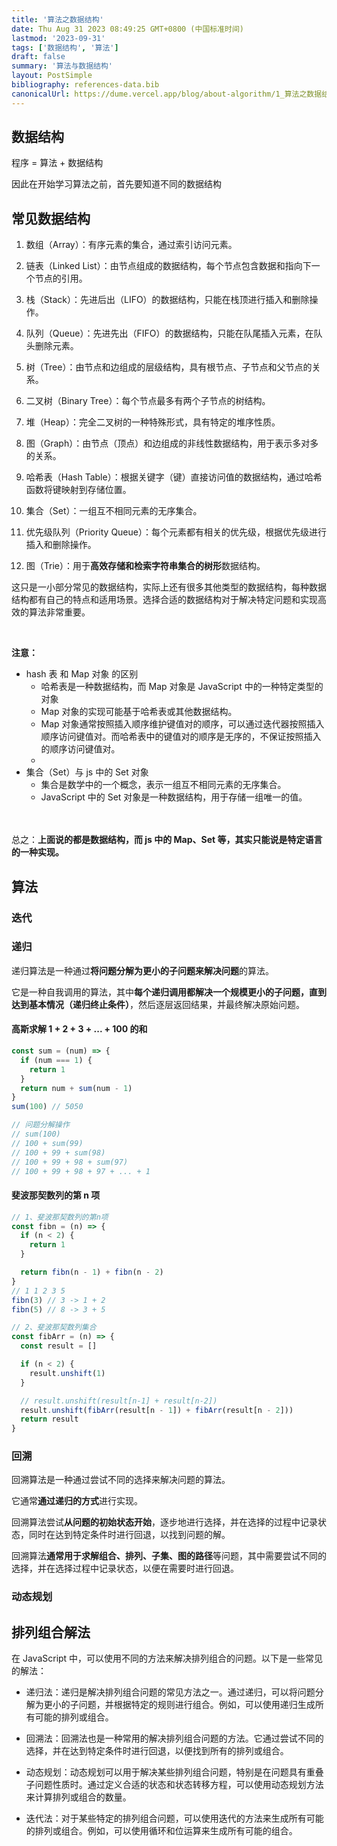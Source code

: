 ```yaml
---
title: '算法之数据结构'
date: Thu Aug 31 2023 08:49:25 GMT+0800 (中国标准时间)
lastmod: '2023-09-31'
tags: ['数据结构', '算法']
draft: false
summary: '算法与数据结构'
layout: PostSimple
bibliography: references-data.bib
canonicalUrl: https://dume.vercel.app/blog/about-algorithm/1_算法之数据结构
---
```


## 数据结构

程序 = 算法 + 数据结构

因此在开始学习算法之前，首先要知道不同的数据结构

## 常见数据结构

1. 数组（Array）：有序元素的集合，通过索引访问元素。

2. 链表（Linked List）：由节点组成的数据结构，每个节点包含数据和指向下一个节点的引用。

3. 栈（Stack）：先进后出（LIFO）的数据结构，只能在栈顶进行插入和删除操作。

4. 队列（Queue）：先进先出（FIFO）的数据结构，只能在队尾插入元素，在队头删除元素。

5. 树（Tree）：由节点和边组成的层级结构，具有根节点、子节点和父节点的关系。

6. 二叉树（Binary Tree）：每个节点最多有两个子节点的树结构。

7. 堆（Heap）：完全二叉树的一种特殊形式，具有特定的堆序性质。

8. 图（Graph）：由节点（顶点）和边组成的非线性数据结构，用于表示多对多的关系。

9. 哈希表（Hash Table）：根据关键字（键）直接访问值的数据结构，通过哈希函数将键映射到存储位置。

10. 集合（Set）：一组互不相同元素的无序集合。

11. 优先级队列（Priority Queue）：每个元素都有相关的优先级，根据优先级进行插入和删除操作。

12. 图（Trie）：用于**高效存储和检索字符串集合的树形**数据结构。

这只是一小部分常见的数据结构，实际上还有很多其他类型的数据结构，每种数据结构都有自己的特点和适用场景。选择合适的数据结构对于解决特定问题和实现高效的算法非常重要。

<br/>

**注意：**

- hash 表 和 Map 对象 的区别
  - 哈希表是一种数据结构，而 Map 对象是 JavaScript 中的一种特定类型的对象
  - Map 对象的实现可能基于哈希表或其他数据结构。
  - Map 对象通常按照插入顺序维护键值对的顺序，可以通过迭代器按照插入顺序访问键值对。而哈希表中的键值对的顺序是无序的，不保证按照插入的顺序访问键值对。
  -
- 集合（Set）与 js 中的 Set 对象
  - 集合是数学中的一个概念，表示一组互不相同元素的无序集合。
  - JavaScript 中的 Set 对象是一种数据结构，用于存储一组唯一的值。

<br/><br/>
总之：**上面说的都是数据结构，而 js 中的 Map、Set 等，其实只能说是特定语言的一种实现。**

## 算法

### 迭代

### 递归

递归算法是一种通过**将问题分解为更小的子问题来解决问题**的算法。

它是一种自我调用的算法，其中**每个递归调用都解决一个规模更小的子问题，直到达到基本情况（递归终止条件）**，然后逐层返回结果，并最终解决原始问题。

#### 高斯求解 1 + 2 + 3 + ... + 100 的和

```js
const sum = (num) => {
  if (num === 1) {
    return 1
  }
  return num + sum(num - 1)
}
sum(100) // 5050

// 问题分解操作
// sum(100)
// 100 + sum(99)
// 100 + 99 + sum(98)
// 100 + 99 + 98 + sum(97)
// 100 + 99 + 98 + 97 + ... + 1
```

#### 斐波那契数列的第 n 项

```js
// 1、斐波那契数列的第n项
const fibn = (n) => {
  if (n < 2) {
    return 1
  }

  return fibn(n - 1) + fibn(n - 2)
}
// 1 1 2 3 5
fibn(3) // 3 -> 1 + 2
fibn(5) // 8 -> 3 + 5

// 2、斐波那契数列集合
const fibArr = (n) => {
  const result = []

  if (n < 2) {
    result.unshift(1)
  }

  // result.unshift(result[n-1] + result[n-2])
  result.unshift(fibArr(result[n - 1]) + fibArr(result[n - 2]))
  return result
}
```

### 回溯

回溯算法是一种通过尝试不同的选择来解决问题的算法。

它通常**通过递归的方式**进行实现。

回溯算法尝试**从问题的初始状态开始**，逐步地进行选择，并在选择的过程中记录状态，同时在达到特定条件时进行回退，以找到问题的解。

回溯算法**通常用于求解组合、排列、子集、图的路径**等问题，其中需要尝试不同的选择，并在选择过程中记录状态，以便在需要时进行回退。

### 动态规划

## 排列组合解法

在 JavaScript 中，可以使用不同的方法来解决排列组合的问题。以下是一些常见的解法：

- 递归法：递归是解决排列组合问题的常见方法之一。通过递归，可以将问题分解为更小的子问题，并根据特定的规则进行组合。例如，可以使用递归生成所有可能的排列或组合。

- 回溯法：回溯法也是一种常用的解决排列组合问题的方法。它通过尝试不同的选择，并在达到特定条件时进行回退，以便找到所有的排列或组合。

- 动态规划：动态规划可以用于解决某些排列组合问题，特别是在问题具有重叠子问题性质时。通过定义合适的状态和状态转移方程，可以使用动态规划方法来计算排列或组合的数量。

- 迭代法：对于某些特定的排列组合问题，可以使用迭代的方法来生成所有可能的排列或组合。例如，可以使用循环和位运算来生成所有可能的组合。
